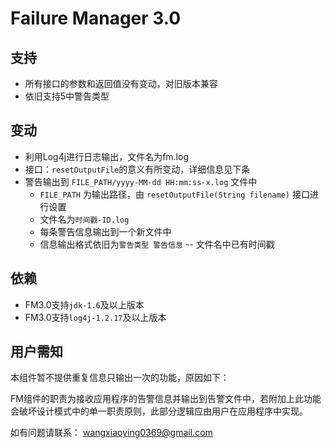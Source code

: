 # Failure Manager 3.0

## 支持

* 所有接口的参数和返回值没有变动，对旧版本兼容
* 依旧支持5中警告类型

## 变动

* 利用Log4j进行日志输出，文件名为fm.log
* 接口：```resetOutputFile```的意义有所变动，详细信息见下条
* 警告输出到 ```FILE_PATH/yyyy-MM-dd HH:mm:ss-x.log``` 文件中
	* ```FILE_PATH``` 为输出路径，由 ```resetOutputFile(String filename)``` 接口进行设置
	* 文件名为```时间戳-ID.log```
	* 每条警告信息输出到一个新文件中
	* 信息输出格式依旧为```警告类型 警告信息``` -- 文件名中已有时间戳


## 依赖

* FM3.0支持```jdk-1.6```及以上版本
* FM3.0支持```log4j-1.2.17```及以上版本

## 用户需知

本组件暂不提供重复信息只输出一次的功能，原因如下：

FM组件的职责为接收应用程序的告警信息并输出到告警文件中，若附加上此功能会破坏设计模式中的单一职责原则，此部分逻辑应由用户在应用程序中实现。

如有问题请联系： wangxiaoying0369@gmail.com
